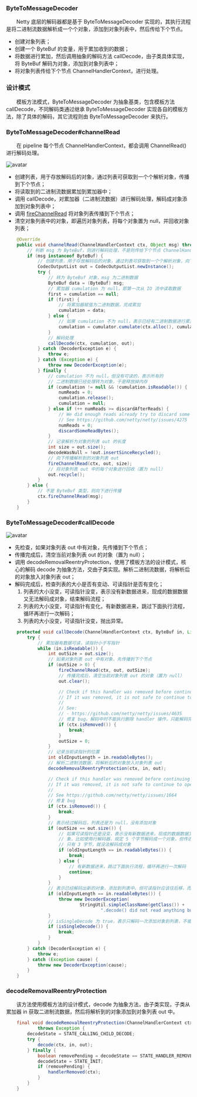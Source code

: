 ### ByteToMessageDecoder
　　Netty 底层的解码器都是基于 ByteToMessageDecoder 实现的，其执行流程是将二进制流数据解析成一个个对象，添加到对象列表中，然后传给下个节点。

- 创建对象列表；
- 创建一个 ByteBuf 的变量，用于累加收到的数据；
- 将数据进行累加，然后调用抽象的解码方法 callDecode，由子类具体实现，将 ByteBuf 解码为对象，添加到对象列表中；
- 将对象列表传给下个节点 ChannelHandlerContext，进行处理。

### 设计模式
　　模板方法模式，ByteToMessageDecoder 为抽象基类，包含模板方法 callDecode，不同解码类通过继承 ByteToMessageDecoder 实现各自的模板方法，除了具体的解码，其它流程则由 ByteToMessageDecoder 来执行。

### ByteToMessageDecoder#channelRead
　　在 pipeline 每个节点 ChannelHandlerContext，都会调用 ChannelRead() 进行解码处理。

![avatar](photo_1.png)

- 创建列表，用于存放解码后的对象，通过列表可获取到一个个解析对象，传播到下个节点；
- 将读取到的二进制流数据累加到累加器中；
- 调用 callDecode，对累加器（二进制流数据）进行解码处理，解码成对象添加到对象列表中；
- 调用 [fireChannelRead](https://github.com/martin-1992/Netty-Notes/blob/master/Netty%20%E8%A7%A3%E7%A0%81/fireChannelRead.md) 将对象列表传播到下个节点；
- 清空对象列表中的对象，即遍历对象列表，将每个对象置为 null，并回收对象列表；

```java
    @Override
    public void channelRead(ChannelHandlerContext ctx, Object msg) throws Exception {
        // 判断 msg 为 ByteBuf，则进行解码处理，不是则传给下个节点 ChannelHandlerContext
        if (msg instanceof ByteBuf) {
            // 创建列表，用于存放解码后的对象，通过列表可获取到一个个解析对象，向下进行传播
            CodecOutputList out = CodecOutputList.newInstance();
            try {
                // 转为 ByteBuf 对象，msg 为二进制数据
                ByteBuf data = (ByteBuf) msg;
                // 累加器 cumulation 为 null，即第一次从 IO 流中读取数据
                first = cumulation == null;
                if (first) {
                    // 将累加器赋值为二进制数据，完成累加
                    cumulation = data;
                } else {
                    // 如果 cumulation 不为 null，表示已经有二进制数据进行累加，则将读取的数据累加到当前的数据中
                    cumulation = cumulator.cumulate(ctx.alloc(), cumulation, data);
                }
                // 解码处理
                callDecode(ctx, cumulation, out);
            } catch (DecoderException e) {
                throw e;
            } catch (Exception e) {
                throw new DecoderException(e);
            } finally {
                // cumulation 不为 null，但没有可读的，表示所有的
                // 二进制数据已经处理转为对象，于是释放掉内存
                if (cumulation != null && !cumulation.isReadable()) {
                    numReads = 0;
                    cumulation.release();
                    cumulation = null;
                } else if (++ numReads >= discardAfterReads) {
                    // We did enough reads already try to discard some bytes so we not risk to see a OOME.
                    // See https://github.com/netty/netty/issues/4275
                    numReads = 0;
                    discardSomeReadBytes();
                }
                // 记录解析为对象的列表 out 的长度
                int size = out.size();
                decodeWasNull = !out.insertSinceRecycled();
                // 向下传播解析到的对象列表 out
                fireChannelRead(ctx, out, size);
                // 将对象列表 out 中的每个对象进行回收（置为 null）
                out.recycle();
            }
        } else {
            // 不是 ByteBuf 类型，则向下进行传播
            ctx.fireChannelRead(msg);
        }
    }
```


### ByteToMessageDecoder#callDecode

![avatar](photo_2.png)

- 先检查，如果对象列表 out 中有对象，先传播到下个节点；
- 传播完成后，清空当前对象列表 out 的对象（置为 null）；
- 调用 decodeRemovalReentryProtection，使用了模板方法的设计模式，核心的解码 decode 为抽象方法，交由子类实现。解析二进制流数据，将解析后的对象放入对象列表 out；
- 解码完成后，检查列表的大小是否有变动、可读指针是否有变化；
    1. 列表的大小没变，可读指针没变，表示没有新数据进来，现成的数据数据又无法解码成对象，结束解码流程；
    2. 列表的大小没变，可读指针有变化，有新数据进来，跳过下面执行流程，循环再进行一次解码；
    3. 列表的大小没变，可读指针没变，抛出异常。

```java
    protected void callDecode(ChannelHandlerContext ctx, ByteBuf in, List<Object> out) {
        try {
            // 累加器有数据可读，读指针小于写指针
            while (in.isReadable()) {
                int outSize = out.size();
                // 如果对象列表 out 中有对象，先传播到下个节点
                if (outSize > 0) {
                    fireChannelRead(ctx, out, outSize);
                    // 传播完成后，清空当前对象列表 out 的对象（置为 null）
                    out.clear();

                    // Check if this handler was removed before continuing with decoding.
                    // If it was removed, it is not safe to continue to operate on the buffer.
                    //
                    // See:
                    // - https://github.com/netty/netty/issues/4635
                    // 修复 bug，解码中时不能执行删除 handler 操作，只能解码完才可以进行删除
                    if (ctx.isRemoved()) {
                        break;
                    }
                    outSize = 0;
                }
                // 记录当前读指针的位置
                int oldInputLength = in.readableBytes();
                // 解析二进制流数据，将解析后的对象放入对象列表 out
                decodeRemovalReentryProtection(ctx, in, out);

                // Check if this handler was removed before continuing the loop.
                // If it was removed, it is not safe to continue to operate on the buffer.
                //
                // See https://github.com/netty/netty/issues/1664
                // 修复 bug
                if (ctx.isRemoved()) {
                    break;
                }
                // 表示经过解码后，列表还是为 null，没有添加对象
                if (outSize == out.size()) {
                    // 如果可读指针还是没变，表示没有新数据进来，现成的数据数据又无法解码成对
                    // 象，比如使用行解码器，规定 5 个字节解码成一个对象，但传进来的 ByteBuf
                    // 只有 3 字节，就没法解码成对象
                    if (oldInputLength == in.readableBytes()) {
                        break;
                    } else {
                        // 有新数据进来，跳过下面执行流程，循环再进行一次解码
                        continue;
                    }
                }
                // 表示已经解码出新的对象，添加到列表中。但可读指针应该往后移，而不是不变，于是抛出异常
                if (oldInputLength == in.readableBytes()) {
                    throw new DecoderException(
                            StringUtil.simpleClassName(getClass()) +
                                    ".decode() did not read anything but decoded a message.");
                }
                // isSingleDecode 为 true，表示只解码一次添加对象到列表，不循环解码添加对象到列表中
                if (isSingleDecode()) {
                    break;
                }
            }
        } catch (DecoderException e) {
            throw e;
        } catch (Exception cause) {
            throw new DecoderException(cause);
        }
    }
```


### decodeRemovalReentryProtection
　　该方法使用模板方法的设计模式，decode 为抽象方法，由子类实现，子类从累加器 in 获取二进制流数据，然后将解析到的对象添加到对象列表 out 中。

```java
    final void decodeRemovalReentryProtection(ChannelHandlerContext ctx, ByteBuf in, List<Object> out)
            throws Exception {
        decodeState = STATE_CALLING_CHILD_DECODE;
        try {
            decode(ctx, in, out);
        } finally {
            boolean removePending = decodeState == STATE_HANDLER_REMOVED_PENDING;
            decodeState = STATE_INIT;
            if (removePending) {
                handlerRemoved(ctx);
            }
        }
    }
```

